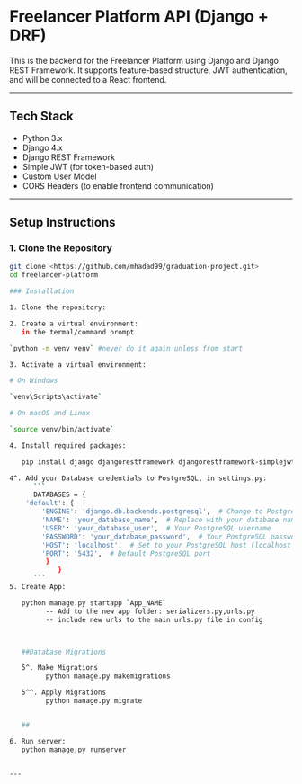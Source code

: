 # Freelancer Platform API (Django + DRF)

This is the backend for the Freelancer Platform using Django and Django REST Framework. It supports feature-based structure, JWT authentication, and will be connected to a React frontend.

---

## Tech Stack

- Python 3.x
- Django 4.x
- Django REST Framework
- Simple JWT (for token-based auth)
- Custom User Model
- CORS Headers (to enable frontend communication)

---

## Setup Instructions

### 1. Clone the Repository

````bash
git clone <https://github.com/mhadad99/graduation-project.git>
cd freelancer-platform

### Installation

1. Clone the repository:

2. Create a virtual environment:
   in the termal/command prompt

`python -m venv venv` #never do it again unless from start

3. Activate a virtual environment:

# On Windows

`venv\Scripts\activate`

# On macOS and Linux

`source venv/bin/activate`

4. Install required packages:

   pip install django djangorestframework djangorestframework-simplejwt django-cors-headers

4^. Add your Database credentials to PostgreSQL, in settings.py:
      ```
      DATABASES = {
    'default': {
        'ENGINE': 'django.db.backends.postgresql',  # Change to PostgreSQL
        'NAME': 'your_database_name',  # Replace with your database name
        'USER': 'your_database_user',  # Your PostgreSQL username
        'PASSWORD': 'your_database_password',  # Your PostgreSQL password
        'HOST': 'localhost',  # Set to your PostgreSQL host (localhost if it's on the same machine)
        'PORT': '5432',  # Default PostgreSQL port
         }
            }
      ```
5. Create App:

   python manage.py startapp `App_NAME`
         -- Add to the new app folder: serializers.py,urls.py
         -- include new urls to the main urls.py file in config



   ##Database Migrations

   5^. Make Migrations
         python manage.py makemigrations

   5^^. Apply Migrations
         python manage.py migrate


   ##

6. Run server:
   python manage.py runserver


---
````
